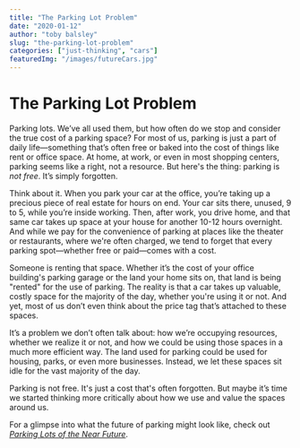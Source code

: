 ```yaml
---
title: "The Parking Lot Problem"
date: "2020-01-12"
author: "toby balsley" 
slug: "the-parking-lot-problem"
categories: ["just-thinking", "cars"]
featuredImg: "/images/futureCars.jpg"
---
```


# The Parking Lot Problem

Parking lots. We’ve all used them, but how often do we stop and consider the true cost of a parking space? For most of us, parking is just a part of daily life—something that’s often free or baked into the cost of things like rent or office space. At home, at work, or even in most shopping centers, parking seems like a right, not a resource. But here's the thing: parking is *not free*. It’s simply forgotten.

Think about it. When you park your car at the office, you’re taking up a precious piece of real estate for hours on end. Your car sits there, unused, 9 to 5, while you’re inside working. Then, after work, you drive home, and that same car takes up space at your house for another 10-12 hours overnight. And while we pay for the convenience of parking at places like the theater or restaurants, where we're often charged, we tend to forget that every parking spot—whether free or paid—comes with a cost.

Someone is renting that space. Whether it’s the cost of your office building's parking garage or the land your home sits on, that land is being "rented" for the use of parking. The reality is that a car takes up valuable, costly space for the majority of the day, whether you're using it or not. And yet, most of us don’t even think about the price tag that’s attached to these spaces.

It’s a problem we don’t often talk about: how we’re occupying resources, whether we realize it or not, and how we could be using those spaces in a much more efficient way. The land used for parking could be used for housing, parks, or even more businesses. Instead, we let these spaces sit idle for the vast majority of the day.

Parking is not free. It's just a cost that's often forgotten. But maybe it’s time we started thinking more critically about how we use and value the spaces around us.

For a glimpse into what the future of parking might look like, check out [*Parking Lots of the Near Future*](parking-lots-of-the-near-future).